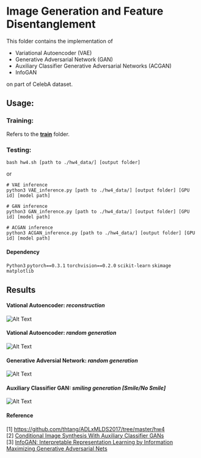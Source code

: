 # Image Generation and Feature Disentanglement
This folder contains the implementation of
* Variational Autoencoder (VAE)
* Generative Adversarial Network (GAN)
* Auxiliary Classifier Generative Adversarial Networks (ACGAN)
* InfoGAN

on part of CelebA dataset.

## Usage:
### Training:
Refers to the **[train](https://github.com/thtang/DLCV2018SPRING/tree/master/hw4/train)** folder.
### Testing:
```
bash hw4.sh [path to ./hw4_data/] [output folder]
```
or 
```
# VAE inference
python3 VAE_inference.py [path to ./hw4_data/] [output folder] [GPU id] [model path]

# GAN inference
python3 GAN_inference.py [path to ./hw4_data/] [output folder] [GPU id] [model path]

# ACGAN inference
python3 ACGAN_inference.py [path to ./hw4_data/] [output folder] [GPU id] [model path]
```
#### Dependency
`Python3` `pytorch==0.3.1` `torchvision==0.2.0` `scikit-learn` `skimage` `matplotlib`

## Results
#### Vational Autoencoder: *reconstruction*
![Alt Text](https://github.com/thtang/DLCV2018SPRING/blob/master/hw4/gif/VAE_reconstruction.gif)
#### Vational Autoencoder: *random generation*
![Alt Text](https://github.com/thtang/DLCV2018SPRING/blob/master/hw4/gif/VAE_random.gif)
#### Generative Adversial Network: *random generation*
![Alt Text](https://github.com/thtang/DLCV2018SPRING/blob/master/hw4/gif/GAN.gif)
#### Auxiliary Classifier GAN: *smiling generation [Smile/No Smile]*
![Alt Text](https://github.com/thtang/DLCV2018SPRING/blob/master/hw4/gif/ACGAN.gif)

#### Reference
[1] https://github.com/thtang/ADLxMLDS2017/tree/master/hw4 <br>
[2] [Conditional Image Synthesis With Auxiliary Classifier GANs](https://arxiv.org/abs/1610.09585) <br>
[3] [InfoGAN: Interpretable Representation Learning by Information Maximizing Generative Adversarial Nets
](https://arxiv.org/abs/1606.03657)
